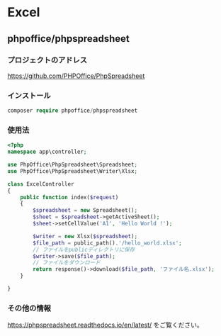 # Excel

## phpoffice/phpspreadsheet

### プロジェクトのアドレス

https://github.com/PHPOffice/PhpSpreadsheet
  
### インストール
 
  ```php
  composer require phpoffice/phpspreadsheet
  ```
  
### 使用法

```php
<?php
namespace app\controller;

use PhpOffice\PhpSpreadsheet\Spreadsheet;
use PhpOffice\PhpSpreadsheet\Writer\Xlsx;

class ExcelController
{
    public function index($request)
    {
        $spreadsheet = new Spreadsheet();
        $sheet = $spreadsheet->getActiveSheet();
        $sheet->setCellValue('A1', 'Hello World !');

        $writer = new Xlsx($spreadsheet);
        $file_path = public_path().'/hello_world.xlsx';
        // ファイルをpublicディレクトリに保存
        $writer->save($file_path);
        // ファイルをダウンロード
        return response()->download($file_path, 'ファイル名.xlsx');
    }

}
```
  
  
### その他の情報

https://phpspreadsheet.readthedocs.io/en/latest/ をご覧ください。
